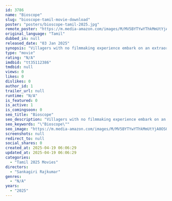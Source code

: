 ```yaml
---
id: 3786
name: "Bioscope"
slug: "bioscope-tamil-movie-download"
poster: "posters/bioscope-tamil-2025.jpg"
remote_poster: "https://m.media-amazon.com/images/M/MV5BYTYwYThkMmUtYjA0OS00Mjc5LWEzMTctMDkxNzJlZjNhMmM2XkEyXkFqcGc@._V1_SX300.jpg"
original_language: "Tamil"
dubbed_in: null
released_date: "03 Jan 2025"
synopsis: "Villagers with no filmmaking experience embark on an extraordinary journey to create a movie."
type: "movie"
rating: "N/A"
imdbid: "tt35112386"
tmdbid: null
views: 0
likes: 0
dislikes: 0
author_id: 1
trailer_url: null
runtime: "N/A"
is_featured: 0
is_active: 1
is_comingsoon: 0
seo_title: "Bioscope"
seo_description: "Villagers with no filmmaking experience embark on an extraordinary journey to create a movie."
seo_keywords: "\"Bioscope\""
seo_image: "https://m.media-amazon.com/images/M/MV5BYTYwYThkMmUtYjA0OS00Mjc5LWEzMTctMDkxNzJlZjNhMmM2XkEyXkFqcGc@._V1_SX300.jpg"
screenshots: null
redirect_to: null
social_shares: 0
created_at: 2025-04-19 06:06:29
updated_at: 2025-04-19 06:06:29
categories:
  - "Tamil 2025 Movies"
directors:
  - "Sankagiri Rajkumar"
genres:
  - "N/A"
years:
  - "2025"
---
```


